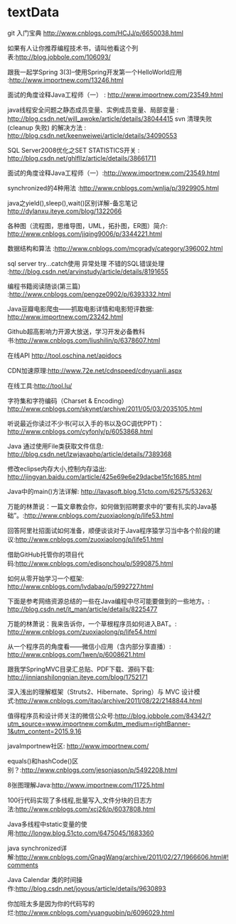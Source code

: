 # textData

git 入门宝典 http://www.cnblogs.com/HCJJ/p/6650038.html

如果有人让你推荐编程技术书，请叫他看这个列表:http://blog.jobbole.com/106093/

跟我一起学Spring 3(3)–使用Spring开发第一个HelloWorld应用 :http://www.importnew.com/13246.html

面试的角度诠释Java工程师（一） : http://www.importnew.com/23549.html

java线程安全问题之静态成员变量、实例成员变量、局部变量 : http://blog.csdn.net/will_awoke/article/details/38044415
svn 清理失败 (cleanup 失败) 的解决方法 : http://blog.csdn.net/keenweiwei/article/details/34090553

 SQL Server2008优化之SET STATISTICS开关 : http://blog.csdn.net/ghlfllz/article/details/38661711

面试的角度诠释Java工程师（一）:http://www.importnew.com/23549.html

synchronized的4种用法 :http://www.cnblogs.com/wnlja/p/3929905.html

java之yield(),sleep(),wait()区别详解-备忘笔记    http://dylanxu.iteye.com/blog/1322066

各种图（流程图，思维导图，UML，拓扑图，ER图）简介:  http://www.cnblogs.com/jiqing9006/p/3344221.html

数据结构和算法 :http://www.cnblogs.com/mcgrady/category/396002.html

sql server try...catch使用 异常处理 不错的SQL错误处理 :http://blog.csdn.net/arvinstudy/article/details/8191655

编程书籍阅读随谈(第三篇) :http://www.cnblogs.com/pengze0902/p/6393332.html

Java豆瓣电影爬虫——抓取电影详情和电影短评数据: http://www.importnew.com/23242.html

Github超高影响力开源大放送，学习开发必备教科书:http://www.cnblogs.com/liushilin/p/6378607.html

在线API http://tool.oschina.net/apidocs

CDN加速原理:http://www.72e.net/cdnspeed/cdnyuanli.aspx

在线工具:http://tool.lu/

字符集和字符编码（Charset & Encoding） http://www.cnblogs.com/skynet/archive/2011/05/03/2035105.html

听说最近你读过不少书(可以入手的书以及GC调优PPT)：http://www.cnblogs.com/cyfonly/p/6053868.html

Java 通过使用File类获取文件信息:	http://blog.csdn.net/lzwjavaphp/article/details/7389368	

修改eclipse内存大小,控制内存溢出:	http://jingyan.baidu.com/article/425e69e6e29dacbe15fc1685.html		

Java中的main()方法详解:	http://lavasoft.blog.51cto.com/62575/53263/			

万能的林萧说：一篇文章教会你，如何做到招聘要求中的“要有扎实的Java基础”。:http://www.cnblogs.com/zuoxiaolong/p/life53.html		

回答阿里社招面试如何准备，顺便谈谈对于Java程序猿学习当中各个阶段的建议:http://www.cnblogs.com/zuoxiaolong/p/life51.html

借助GitHub托管你的项目代码:http://www.cnblogs.com/edisonchou/p/5990875.html		

如何从零开始学习一个框架:	http://www.cnblogs.com/lvdabao/p/5992727.html		

下面是参考网络资源总结的一些在Java编程中尽可能要做到的一些地方。:	http://blog.csdn.net/it_man/article/details/8225477			

万能的林萧说：我来告诉你，一个草根程序员如何进入BAT。:	http://www.cnblogs.com/zuoxiaolong/p/life54.html				

从一个程序员的角度看——微信小应用（含内部分享直播）:	http://www.cnblogs.com/1wen/p/6008621.html							

跟我学SpringMVC目录汇总贴、PDF下载、源码下载:	http://jinnianshilongnian.iteye.com/blog/1752171						

深入浅出的理解框架（Struts2、Hibernate、Spring）与 MVC 设计模式:http://www.cnblogs.com/itao/archive/2011/08/22/2148844.html				

值得程序员和设计师关注的微信公众号:http://blog.jobbole.com/84342/?utm_source=www.importnew.com&utm_medium=rightBanner-1&utm_content=2015.9.16		

javaImportnew社区: http://www.importnew.com/									

equals()和hashCode()区别？:http://www.cnblogs.com/jesonjason/p/5492208.html

8张图理解Java:http://www.importnew.com/11725.html

100行代码实现了多线程,批量写入,文件分块的日志方法:http://www.cnblogs.com/xcj26/p/6037808.html

 Java多线程中static变量的使用:http://longw.blog.51cto.com/6475045/1683360					

java synchronized详解:http://www.cnblogs.com/GnagWang/archive/2011/02/27/1966606.html#!comments

Java Calendar 类的时间操作:http://blog.csdn.net/joyous/article/details/9630893				

你加班太多是因为你的代码写的烂:http://www.cnblogs.com/yuanguobin/p/6096029.html
